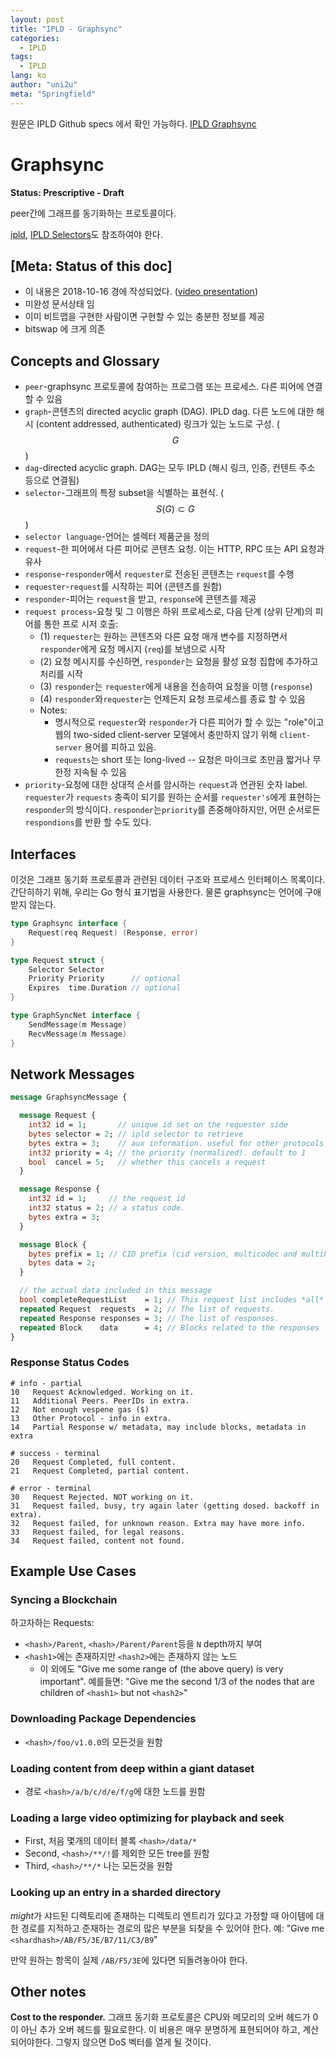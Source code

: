 ```yaml
---
layout: post
title: "IPLD - Graphsync"
categories:
  - IPLD
tags:
  - IPLD
lang: ko
author: "uni2u"
meta: "Springfield"
---
```


원문은 IPLD Github specs 에서 확인 가능하다. [IPLD Graphsync](https://github.com/ipld/specs/blob/master/block-layer/graphsync/graphsync.md)

# Graphsync

**Status: Prescriptive - Draft**

peer간에 그래프를 동기화하는 프로토콜이다.

[ipld](), [IPLD Selectors]()도 참조하여야 한다.

## [Meta: Status of this doc]

- 이 내용은 2018-10-16 경에 작성되었다. ([video presentation](https://drive.google.com/file/d/1NbbVxZQFKXwW6mdodxgTaftsI8eID-c1/view))
- 미완성 문서상태 임
- 이미 비트맵을 구현한 사람이면 구현할 수 있는 충분한 정보를 제공
- bitswap 에 크게 의존

## Concepts and Glossary

- `peer`-graphsync 프로토콜에 참여하는 프로그램 또는 프로세스. 다른 피어에 연결할 수 있음
- `graph`-콘텐츠의 directed acyclic graph (DAG). IPLD dag. 다른 노드에 대한 해시 (content addressed, authenticated) 링크가 있는 노드로 구성. ($$ G $$)
- `dag`-directed acyclic graph. DAG는 모두 IPLD (해시 링크, 인증, 컨텐트 주소 등으로 연결됨)
- `selector`-그래프의 특정 subset을 식별하는 표현식. ($$ S(G) \subset G $$)
- `selector language`-언어는 셀렉터 제품군을 정의
- `request`-한 피어에서 다른 피어로 콘텐츠 요청. 이는 HTTP, RPC 또는 API 요청과 유사
- `response`-`responder`에서 `requester`로 전송된 콘텐츠는 `request`를 수행
- `requester`-`request`를 시작하는 피어 (콘텐츠를 원함)
- `responder`-피어는 `request`을 받고, `response`에 콘텐츠를 제공
- `request process`-요청 및 그 이행은 하위 프로세스로, 다음 단계 (상위 단계)의 피어를 통한 프로 시저 호출:
  - (1) `requester`는 원하는 콘텐츠와 다른 요청 매개 변수를 지정하면서 `responder`에게 요청 메시지 (`req`)를 보냄으로 시작
  - (2) 요청 메시지를 수신하면, `responder`는 요청을 활성 요청 집합에 추가하고 처리를 시작
  - (3) `responder`는 `requester`에게 내용을 전송하여 요청을 이행 (`response`)
  - (4) `responder`와`requester`는 언제든지 요청 프로세스를 종료 할 수 있음
  - Notes:
    - 명시적으로 `requester`와 `responder`가 다른 피어가 할 수 있는 "role"이고 웹의 two-sided client-server 모델에서 충만하지 않기 위해 `client-server` 용어를 피하고 있음.
    - `requests`는 short 또는 long-lived -- 요청은 마이크로 초만큼 짧거나 무한정 지속될 수 있음
- `priority`-요청에 대한 상대적 순서를 암시하는 `request`과 연관된 숫자 label. `requester`가 `requests` 충족이 되기를 원하는 순서를 `requester's`에게 표현하는 `responder`의 방식이다. `responder`는`priority`를 존중해야하지만, 어떤 순서로든 `respondions`를 반환 할 수도 있다.

## Interfaces

이것은 그래프 동기화 프로토콜과 관련된 데이터 구조와 프로세스 인터페이스 목록이다. 간단히하기 위해, 우리는 Go 형식 표기법을 사용한다. 물론 graphsync는 언어에 구애받지 않는다.

```go
type Graphsync interface {
	Request(req	Request) (Response, error)
}

type Request struct {
    Selector Selector
    Priority Priority      // optional
    Expires  time.Duration // optional
}

type GraphSyncNet interface {
    SendMessage(m Message)
    RecvMessage(m Message)
}
```

## Network Messages

```protobuf
message GraphsyncMessage {

  message Request {
    int32 id = 1;       // unique id set on the requester side
    bytes selector = 2; // ipld selector to retrieve
    bytes extra = 3;    // aux information. useful for other protocols
    int32 priority = 4;	// the priority (normalized). default to 1
    bool  cancel = 5;   // whether this cancels a request
  }

  message Response {
    int32 id = 1;     // the request id
    int32 status = 2; // a status code.
    bytes extra = 3;
  }

  message Block {
  	bytes prefix = 1; // CID prefix (cid version, multicodec and multihash prefix (type + length)
  	bytes data = 2;
  }

  // the actual data included in this message
  bool completeRequestList    = 1; // This request list includes *all* requests, replacing outstanding requests.
  repeated Request  requests  = 2; // The list of requests.
  repeated Response responses = 3; // The list of responses.
  repeated Block    data      = 4; // Blocks related to the responses
}
```

### Response Status Codes

```
# info - partial
10   Request Acknowledged. Working on it.
11   Additional Peers. PeerIDs in extra.
12   Not enough vespene gas ($)
13   Other Protocol - info in extra.
14   Partial Response w/ metadata, may include blocks, metadata in extra

# success - terminal
20   Request Completed, full content.
21   Request Completed, partial content.

# error - terminal
30   Request Rejected. NOT working on it.
31   Request failed, busy, try again later (getting dosed. backoff in extra).
32   Request failed, for unknown reason. Extra may have more info.
33   Request failed, for legal reasons.
34   Request failed, content not found.
```

## Example Use Cases

### Syncing a Blockchain

하고자하는 Requests:

- `<hash>/Parent`, `<hash>/Parent/Parent`등을 `N` depth까지 부여
- `<hash1>`에는 존재하지만 `<hash2>`에는 존재하지 않는 노드
  - 이 외에도 "Give me some range of (the above query) is very important". 예를들면: "Give me the second 1/3 of the nodes that are children of `<hash1>` but not `<hash2>`"

### Downloading Package Dependencies

- `<hash>/foo/v1.0.0`의 모든것을 원함

### Loading content from deep within a giant dataset

- 경로 `<hash>/a/b/c/d/e/f/g`에 대한 노드를 원함

### Loading a large video optimizing for playback and seek

- First, 처음 몇개의 데이터 블록 `<hash>/data/*`
- Second, `<hash>/**/!`를 제외한 모든 tree를 원함
- Third, `<hash>/**/*` 나는 모든것을 원함

### Looking up an entry in a sharded directory

*might*가 샤드된 디렉토리에 존재하는 디렉토리 엔트리가 있다고 가정할 때 아이템에 대한 경로를 지적하고 준재하는 경로의 많은 부분을 되찾을 수 있어야 한다. 예: "Give me `<shardhash>/AB/F5/3E/B7/11/C3/B9`"

만약 원하는 항목이 실제 `/AB/F5/3E`에 있다면 되돌려놓아야 한다.

## Other notes

**Cost to the responder.** 그래프 동기화 프로토콜은 CPU와 메모리의 오버 헤드가 0이 아닌 추가 오버 헤드를 필요로한다. 이 비용은 매우 분명하게 표현되어야 하고, 계산되어야한다. 그렇지 않으면 DoS 벡터를 열게 될 것이다.
